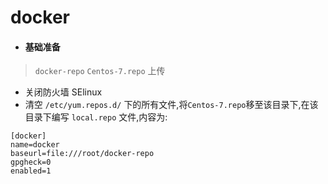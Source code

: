 # docker

* #### 基础准备

> `docker-repo` `Centos-7.repo` 上传
- 关闭防火墙 SElinux
- 清空 `/etc/yum.repos.d/` 下的所有文件,将`Centos-7.repo`移至该目录下,在该目录下编写 `local.repo` 文件,内容为:
```repo
[docker]
name=docker
baseurl=file:///root/docker-repo
gpgheck=0
enabled=1
```
